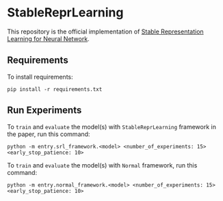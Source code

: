 # StableReprLearning

This repository is the official implementation of [Stable Representation Learning for Neural Network](https://arxiv.org/xxx).

## Requirements

To install requirements:

```setup
pip install -r requirements.txt
```

## Run Experiments

To `train` and `evaluate` the model(s) with `StableReprLearning` framework in the paper, run this command:

```train
python -m entry.srl_framework.<model> <number_of_experiments: 15> <early_stop_patience: 10>
```

To `train` and `evaluate` the model(s) with `Normal` framework, run this command:

```train
python -m entry.normal_framework.<model> <number_of_experiments: 15> <early_stop_patience: 10>
```

<!-- ## Results

Our model achieves the following performance on :

## Contributing -->

